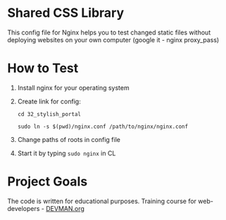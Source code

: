 # Shared CSS Library

This config file for Nginx helps you to test changed static files without deploying websites on your own computer (google it - nginx proxy_pass)

# How to Test

1) Install nginx for your operating system
2) Create link for config:

	`cd 32_stylish_portal`
	
	`sudo ln -s $(pwd)/nginx.conf /path/to/nginx/nginx.conf`

3) Change paths of roots in config file
4) Start it by typing `sudo nginx` in CL

# Project Goals

The code is written for educational purposes. Training course for web-developers - [DEVMAN.org](https://devman.org)
